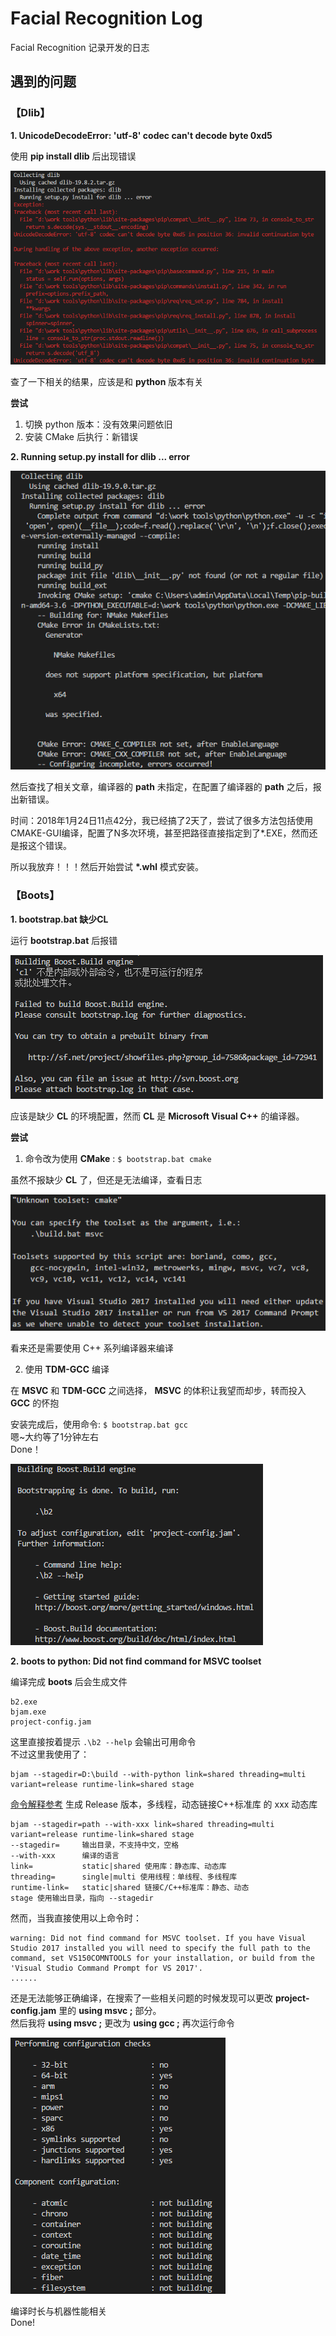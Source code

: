 # Facial Recognition Log
Facial Recognition 记录开发的日志
    
## 遇到的问题

### 【Dlib】

**1. UnicodeDecodeError: 'utf-8' codec can't decode byte 0xd5**

使用 **pip install dlib** 后出现错误

![0xd5](./screenshots/[Error]Dlib-utf8-0xd5.png)

查了一下相关的结果，应该是和 **python** 版本有关

**尝试**

 1. 切换 python 版本：没有效果问题依旧
 2. 安装 CMake 后执行：新错误

**2. Running setup.py install for dlib ... error**

![CMake](./screenshots/[Error]Dlib-CMake.png)

然后查找了相关文章，编译器的 **path** 未指定，在配置了编译器的 **path** 之后，报出新错误。

时间：2018年1月24日11点42分，我已经搞了2天了，尝试了很多方法包括使用CMAKE-GUI编译，配置了N多次环境，甚至把路径直接指定到了*.EXE，然而还是报这个错误。

所以我放弃！！！然后开始尝试 **\*.whl** 模式安装。

### 【Boots】

**1. bootstrap.bat 缺少CL**

运行 **bootstrap.bat** 后报错

![CL](./screenshots/[Error]Boots-CL.png)

应该是缺少 **CL** 的环境配置，然而 **CL** 是 **Microsoft Visual C++** 的编译器。

**尝试**

1. 命令改为使用 **CMake** : `$ bootstrap.bat cmake`

虽然不报缺少 **CL** 了，但还是无法编译，查看日志

![CMake](./screenshots/[Error]Boots-CMake.png)

看来还是需要使用 C++ 系列编译器来编译

2. 使用 **TDM-GCC** 编译

在 **MSVC** 和 **TDM-GCC** 之间选择， **MSVC** 的体积让我望而却步，转而投入 **GCC** 的怀抱

安装完成后，使用命令: `$ bootstrap.bat gcc`  
嗯~大约等了1分钟左右  
Done！

![GCC](./screenshots/[Success]Boots-GCC.png)


**2. boots to python: Did not find command for MSVC toolset**

编译完成 **boots** 后会生成文件

    b2.exe
    bjam.exe
    project-config.jam

这里直接按着提示 `.\b2 --help` 会输出可用命令  
不过这里我使用了：

    bjam --stagedir=D:\build --with-python link=shared threading=multi variant=release runtime-link=shared stage

[命令解释参考](https://www.cnblogs.com/lidabo/p/3782193.html)
生成 Release 版本，多线程，动态链接C++标准库 的 xxx 动态库

    bjam --stagedir=path --with-xxx link=shared threading=multi variant=release runtime-link=shared stage
    --stagedir=     输出目录，不支持中文，空格
    --with-xxx      编译的语言
    link=           static|shared 使用库：静态库、动态库
    threading=      single|multi 使用线程：单线程、多线程库
    runtime-link=   static|shared 链接C/C++标准库：静态、动态
    stage 使用输出目录，指向 --stagedir

然而，当我直接使用以上命令时：

    warning: Did not find command for MSVC toolset. If you have Visual Studio 2017 installed you will need to specify the full path to the command, set VS150COMNTOOLS for your installation, or build from the 'Visual Studio Command Prompt for VS 2017'.
    ......

还是无法能够正确编译，在搜索了一些相关问题的时候发现可以更改 **project-config.jam** 里的 **using msvc ;** 部分。  
然后我将 **using msvc ;** 更改为 **using gcc ;** 再次运行命令

![Bjam](./screenshots/[Success]Bjam-GCC.png)

编译时长与机器性能相关  
Done!